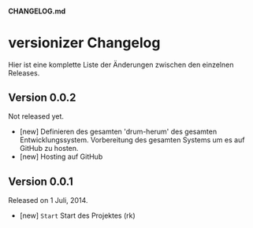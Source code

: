 #### CHANGELOG.md# versionizer ChangelogHier ist eine komplette Liste der Änderungen zwischen den einzelnen Releases.Version 0.0.2-------------Not released yet.- [new] Definieren des gesamten 'drum-herum' des gesamten Entwicklungssystem. Vorbereitung         des gesamten Systems um es auf GitHub zu hosten. - [new] Hosting auf GitHubVersion 0.0.1-------------Released on 1 Juli, 2014.- [new] ``Start`` Start des Projektes (rk)